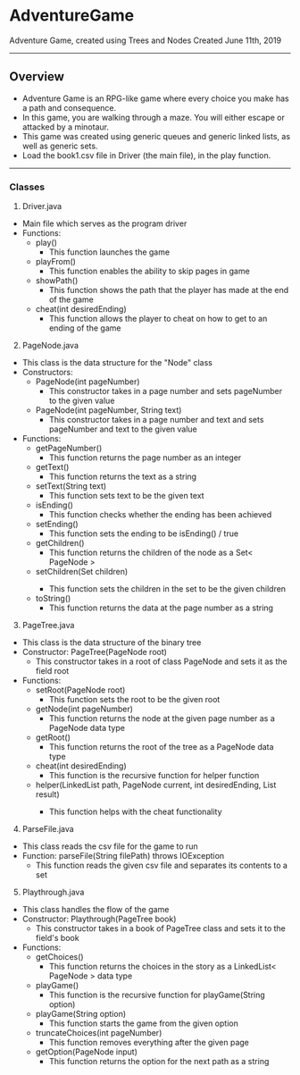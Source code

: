 # AdventureGame
Adventure Game, created using Trees and Nodes
Created June 11th, 2019

-------------------------------------------------------------------------------

## Overview
* Adventure Game is an RPG-like game where every choice you make has a path and consequence.
* In this game, you are walking through a maze. You will either escape or attacked by a minotaur.
* This game was created using generic queues and generic linked lists, as well as generic sets.
* Load the book1.csv file in Driver (the main file), in the play function.

-------------------------------------------------------------------------------

### Classes

1. Driver.java
 * Main file which serves as the program driver
 * Functions:
   * play()
     * This function launches the game
   * playFrom()
     * This function enables the ability to skip pages in game
   * showPath()
     * This function shows the path that the player has made at the end of the game
   * cheat(int desiredEnding)
     * This function allows the player to cheat on how to get to an ending of the game

2. PageNode.java
 * This class is the data structure for the "Node" class
 * Constructors:
   * PageNode(int pageNumber)
     * This constructor takes in a page number and sets pageNumber to the given value
   * PageNode(int pageNumber, String text)
     * This constructor takes in a page number and text and sets pageNumber and text to the given value
 * Functions:
   * getPageNumber()
     * This function returns the page number as an integer
   * getText()
     * This function returns the text as a string
   * setText(String text)
     * This function sets text to be the given text
   * isEnding()
     * This function checks whether the ending has been achieved
   * setEnding()
     * This function sets the ending to be isEnding() / true
   * getChildren()
     * This function returns the children of the node as a Set< PageNode >
   * setChildren(Set<PageNode> children)
     * This function sets the children in the set to be the given children
   * toString()
     * This function returns the data at the page number as a string


3. PageTree.java
 * This class is the data structure of the binary tree
 * Constructor: PageTree(PageNode root)
   * This constructor takes in a root of class PageNode and sets it as the field root
 * Functions:
   * setRoot(PageNode root)
     * This function sets the root to be the given root
   * getNode(int pageNumber)
     * This function returns the node at the given page number as a PageNode data type
   * getRoot()
     * This function returns the root of the tree as a PageNode data type
   * cheat(int desiredEnding)
     * This function is the recursive function for helper function
   * helper(LinkedList<PageNode> path, PageNode current, int desiredEnding, List<PageNode> result)
     * This function helps with the cheat functionality


4. ParseFile.java
 * This class reads the csv file for the game to run
 * Function: parseFile(String filePath) throws IOException
   * This function reads the given csv file and separates its contents to a set


5. Playthrough.java
 * This class handles the flow of the game
 * Constructor: Playthrough(PageTree book)
   * This constructor takes in a book of PageTree class and sets it to the field's book
 * Functions:
   * getChoices()
     * This function returns the choices in the story as a LinkedList< PageNode > data type
   * playGame()
     * This function is the recursive function for playGame(String option)
   * playGame(String option)
     * This function starts the game from the given option
   * truncateChoices(int pageNumber)
     * This function removes everything after the given page
   * getOption(PageNode input)
     * This function returns the option for the next path as a string








